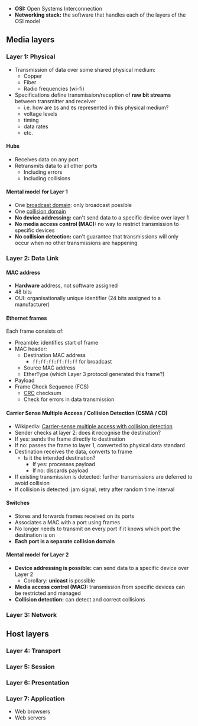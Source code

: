- **OSI:** Open Systems Interconnection
- **Networking stack:** the software that handles each of the layers of the OSI model

## Media layers
### Layer 1: Physical
- Transmission of data over some shared physical medium:
	- Copper
	- Fiber
	- Radio frequencies (wi-fi)
- Specifications define transmission/reception of **raw bit streams** between transmitter and receiver
	- i.e. how are `1`s and `0`s represented in this physical medium?
	- voltage levels
	- timing
	- data rates
	- etc.
#### Hubs
- Receives data on any port
- Retransmits data to all other ports
	- Including errors
	- Including collisions

#### Mental model for Layer 1
- One [broadcast domain](https://en.wikipedia.org/wiki/Broadcast_domain): only broadcast possible
- One [collision domain](https://en.wikipedia.org/wiki/Collision_domain)
- **No device addressing:** can't send data to a specific device over layer 1
- **No media access control (MAC):** no way to restrict transmission to specific devices
- **No collision detection:** can't guarantee that transmissions will only occur when no other transmissions are happening

### Layer 2: Data Link
#### MAC address
- **Hardware** address, not software assigned
- 48 bits
- OUI: organisationally unique identifier (24 bits assigned to a manufacturer)
#### Ethernet frames
Each frame consists of:
- Preamble: identifies start of frame
- MAC header:
	- Destination MAC address
		- `ff:ff:ff:ff:ff:ff` for broadcast
	- Source MAC address
	- EtherType (which Layer 3 protocol generated this frame?)
- Payload
- Frame Check Sequence (FCS)
	- [CRC](https://en.wikipedia.org/wiki/Cyclic_redundancy_check) checksum
	- Check for errors in data transmission

#### Carrier Sense Multiple Access / Collision Detection (CSMA / CD)
- Wikipedia: [Carrier-sense multiple access with collision detection](https://en.wikipedia.org/wiki/Carrier-sense_multiple_access_with_collision_detection)
- Sender checks at layer 2: does it recognise the destination?
- If yes: sends the frame directly to destination
- If no: passes the frame to layer 1, converted to physical data standard
- Destination receives the data, converts to frame
	- Is it the intended destination?
		- If yes: processes payload
		- If no: discards payload
- If existing transmission is detected: further transmissions are deferred to avoid collision
- If collision is detected: jam signal, retry after random time interval
#### Switches
- Stores and forwards frames received on its ports
- Associates a MAC with a port using frames
- No longer needs to transmit on every port if it knows which port the destination is on
- **Each port is a separate collision domain**

#### Mental model for Layer 2
- **Device addressing is possible:** can send data to a specific device over Layer 2
	- Corollary: **unicast** is possible
- **Media access control (MAC):** transmission from specific devices can be restricted and managed
- **Collision detection:** can detect and correct collisions
### Layer 3: Network

## Host layers
### Layer 4: Transport
### Layer 5: Session
### Layer 6: Presentation
### Layer 7: Application
- Web browsers
- Web servers